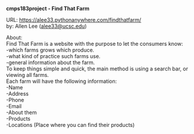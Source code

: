 <b>cmps183project - Find That Farm</b>

URL:  https://alee33.pythonanywhere.com/findthatfarm/
<br>by:   Allen Lee (alee33@ucsc.edu)

About:<br>
  Find That Farm is a website with the purpose to let the consumers know:<br>
    -which farms grows which produce.<br>
    -what kind of practice such farms use.<br>
    -general information about the farm.<br>
  To keep things simple and quick, the main method is using a search bar, or viewing all farms.<br>
  Each farm will have the following information:<br>
    -Name<br>
    -Address<br>
    -Phone<br>
    -Email<br>
    -About them<br>
    -Products<br>
    -Locations (Place where you can find their products)<br>
